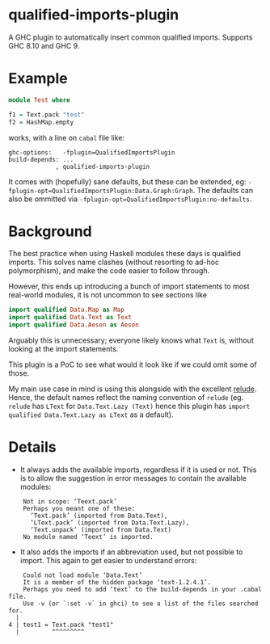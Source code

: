 # qualified-imports-plugin

A GHC plugin to automatically insert common qualified imports. Supports
GHC 8.10 and GHC 9.

# Example

```haskell
module Test where

f1 = Text.pack "test"
f2 = HashMap.empty
```

works, with a line on `cabal` file like:

```
ghc-options:   -fplugin=QualifiedImportsPlugin
build-depends: ...
             , qualified-imports-plugin
```

It comes with (hopefully) sane defaults, but these can be extended, eg:
`-fplugin-opt=QualifiedImportsPlugin:Data.Graph:Graph`.  The defaults can
also be ommitted via `-fplugin-opt=QualifiedImportsPlugin:no-defaults`.

# Background

The best practice when using Haskell modules these days is qualified
imports. This solves name clashes (without resorting to ad-hoc
polymorphism), and make the code easier to follow through.

However, this ends up introducing a bunch of import statements to most
real-world modules, it is not uncommon to see sections like

```haskell
import qualified Data.Map as Map
import qualified Data.Text as Text
import qualified Data.Aeson as Aeson
```

Arguably this is unnecessary; everyone likely knows what `Text` is,
without looking at the import statements.

This plugin is a PoC to see what would it look like if we could omit
some of those.

My main use case in mind is using this alongside with the excellent
[relude][]. Hence, the default names reflect the naming convention of
`relude` (eg. `relude` has `LText` for `Data.Text.Lazy (Text)` hence
this plugin has `import qualified Data.Text.Lazy as LText` as a default).

[relude]: https://github.com/kowainik/relude

# Details

* It always adds the available imports, regardless if it is used or
not. This is to allow the suggestion in error messages to contain the
available modules:

```
    Not in scope: ‘Teext.pack’
    Perhaps you meant one of these:
      ‘Text.pack’ (imported from Data.Text),
      ‘LText.pack’ (imported from Data.Text.Lazy),
      ‘Text.unpack’ (imported from Data.Text)
    No module named ‘Teext’ is imported.
```

* It also adds the imports if an abbreviation used, but not possible
to import. This again to get easier to understand errors:

```
    Could not load module ‘Data.Text’
    It is a member of the hidden package ‘text-1.2.4.1’.
    Perhaps you need to add ‘text’ to the build-depends in your .cabal file.
    Use -v (or `:set -v` in ghci) to see a list of the files searched for.
  |
4 | test1 = Text.pack "test1"
  |         ^^^^^^^^^
```
